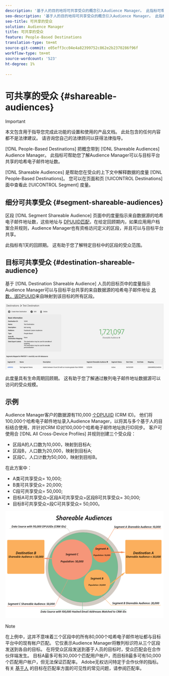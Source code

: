 ```yaml
---
description: '基于人的目的地将可共享受众的概念引入Audience Manager。 此指标可帮助您了解Audience Manager可以与目标平台共享的哈希电子邮件地址数。 '
seo-description: '基于人的目的地将可共享受众的概念引入Audience Manager。 此指标可帮助您了解Audience Manager可以与目标平台共享的哈希电子邮件地址数。 '
seo-title: 可共享的受众
solution: Audience Manager
title: 可共享的受众
feature: People-Based Destinations
translation-type: tm+mt
source-git-commit: e05eff3cc04e4a82399752c862e2b2370286f96f
workflow-type: tm+mt
source-wordcount: '523'
ht-degree: 1%

---
```



# 可共享的受众 {#shareable-audiences}

>[!IMPORTANT]
>本文包含用于指导您完成此功能的设置和使用的产品文档。 此处包含的任何内容都不是法律建议。 请咨询您自己的法律顾问以获得法律指导。

[!DNL People-Based Destinations] 把概念带到 [!DNL Shareable Audiences] Audience Manager。 此指标可帮助您了解Audience Manager可以与目标平台共享的哈希电子邮件地址数。

[!DNL Shareable Audiences] 是帮助您在受众的上下文中解释数据的度量 [!DNL People-Based Destinations]。 您可以在页面和页 [!UICONTROL Destinations] 面中查看此 [!UICONTROL Segment] 度量。

## 细分可共享受众 {#segment-shareable-audiences}

区段 [!DNL Segment Shareable Audience] 页面中的度量指示来自数据源的哈希电子邮件地址数，这些地址与 [DPUUID匹配](../../reference/ids-in-aam.md)，在给定回顾期内，如果应用用户档案合并规则，Audience Manager也有资格访问定义的区段，并且可以与目标平台共享。

此指标有1天的回顾期。 这有助于您了解特定目标中的区段的受众范围。

## 目标可共享受众 {#destination-shareable-audience}

基于 [!DNL Destination Shareable Audience] 人员的目标页中的度量指示Audience Manager可以与目标平台共享的来自数据源的哈希电子邮件地址 [总数，该DPUUID](../../reference/ids-in-aam.md)来自映射到该目标的所有区段。

![可共享受众](assets/dest-shareable-audiences.png)

此度量具有生命周期回顾期。 这有助于您了解通过散列电子邮件地址数据源可以访问的受众规模。

## 示例

Audience Manager客户的数据源有110,000 [个DPUUID](../../reference/ids-in-aam.md) (CRM ID)。 他们将100,000个哈希电子邮件地址录入Audience Manager，以将其与多个基于人的目标结合使用，并针对CRM ID对100,000个哈希电子邮件地址执行ID同步。 客户可使用合 [!DNL All Cross-Device Profiles] 并规则创建三个受众段：

* 区段A的人口数为10,000，映射到目标A;
* 区段B，人口数为20,000，映射到目标A;
* 区段C，人口计数为50,000，映射到目标B。

在此方案中：

* A类可共享受众= 10,000;
* B类可共享受众= 20,000;
* C段可共享受众= 50,000;
* 目标A可共享受众=区段A可共享受众+区段B可共享受众= 30,000;
* 目标B可共享受众=段C可共享受众= 50,000。

![可共享受众图](assets/shareable-audiences.png)

>[!NOTE]
>
>在上例中，这并不意味着三个区段中的所有80,000个哈希电子邮件地址都与目标平台中的现有帐户匹配。 它仅表示Audience Manager将散列标识符从三个区段发送到各自的目标。 在将受众区段发送到基于人员的目标时，受众匹配会在合作伙伴端发生。 目标A最多可有30,000个匹配用户帐户，而目标B最多可有50,000个匹配用户帐户，但无法保证匹配率。 Adobe无权访问特定于合作伙伴的指标。 有关 [基于人](../../faq/faq-people-based-destinations.md#match-rates) 的目标在匹配率方面的可见性的常见问题，请参阅匹配率。
